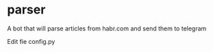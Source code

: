 # parser
A bot that will parse articles from habr.com and send them to telegram

Edit fie config.py
